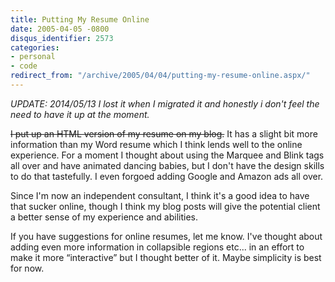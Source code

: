 ```yaml
---
title: Putting My Resume Online
date: 2005-04-05 -0800
disqus_identifier: 2573
categories:
- personal
- code
redirect_from: "/archive/2005/04/04/putting-my-resume-online.aspx/"
---
```


_UPDATE: 2014/05/13 I lost it when I migrated it and honestly i don't feel
the need to have it up at the moment._

<strike>I put up an HTML version of my
resume on my blog.</strike>
It has a slight bit more information than my Word resume which I think
lends well to the online experience. For a moment I thought about using
the Marquee and Blink tags all over and have animated dancing babies,
but I don't have the design skills to do that tastefully. I even forgoed
adding Google and Amazon ads all over.

Since I'm now an independent consultant, I think it's a good idea to
have that sucker online, though I think my blog posts will give the
potential client a better sense of my experience and abilities.

If you have suggestions for online resumes, let me know. I've thought
about adding even more information in collapsible regions etc... in an
effort to make it more “interactive” but I thought better of it. Maybe
simplicity is best for now.

